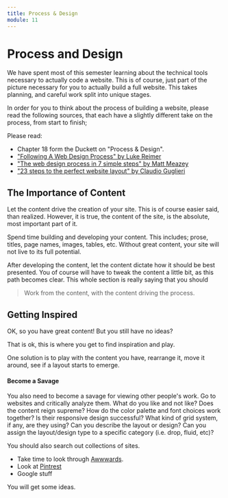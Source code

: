 ```yaml
---
title: Process & Design
module: 11
---
```


# Process and Design

We have spent most of this semester learning about the technical tools necessary to actually code a website. This is of course, just part of the picture necessary for you to actually build a full website. This takes planning, and careful work split into unique stages.

In order for you to think about the process of building a website, please read the following sources, that each have a slightly different take on the process, from start to finish;

Please read:

- Chapter 18 form the Duckett on "Process & Design".
- ["Following A Web Design Process" by Luke Reimer](https://www.smashingmagazine.com/2011/06/following-a-web-design-process/)
- ["The web design process in 7 simple steps" by Matt Meazey](https://webflow.com/blog/the-web-design-process-in-7-simple-steps)
- ["23 steps to the perfect website layout" by Claudio Guglieri](http://www.creativebloq.com/web-design/steps-perfect-website-layout-812625)


## The Importance of Content

Let the content drive the creation of your site. This is of course easier said, than realized. However, it is true, the content of the site, is the absolute, most important part of it.

Spend time building and developing your content. This includes; prose, titles, page names, images, tables, etc. Without great content, your site will not live to its full potential.

After developing the content, let the content dictate how it should be best presented. You of course will have to tweak the content a little bit, as this path becomes clear. This whole section is really saying that you should

> Work from the content, with the content driving the process.

## Getting Inspired

OK, so you have great content! But you still have no ideas?

That is ok, this is where you get to find inspiration and play.

One solution is to play with the content you have, rearrange it, move it around, see if a layout starts to emerge.

#### Become a Savage

You also need to become a savage for viewing other people's work. Go to websites and critically analyze them. What do you like and not like? Does the content reign supreme? How do the color palette and font choices work together? Is their responsive design successful? What kind of grid system, if any, are they using? Can you describe the layout or design? Can you assign the layout/design type to a specific category (i.e. drop, fluid, etc)?

You should also search out collections of sites.

- Take time to look through [Awwwards](https://www.awwwards.com).
- Look at [Pintrest](https://www.pinterest.com/explore/web-design-layouts/?lp=true)
- Google stuff

You will get some ideas.
